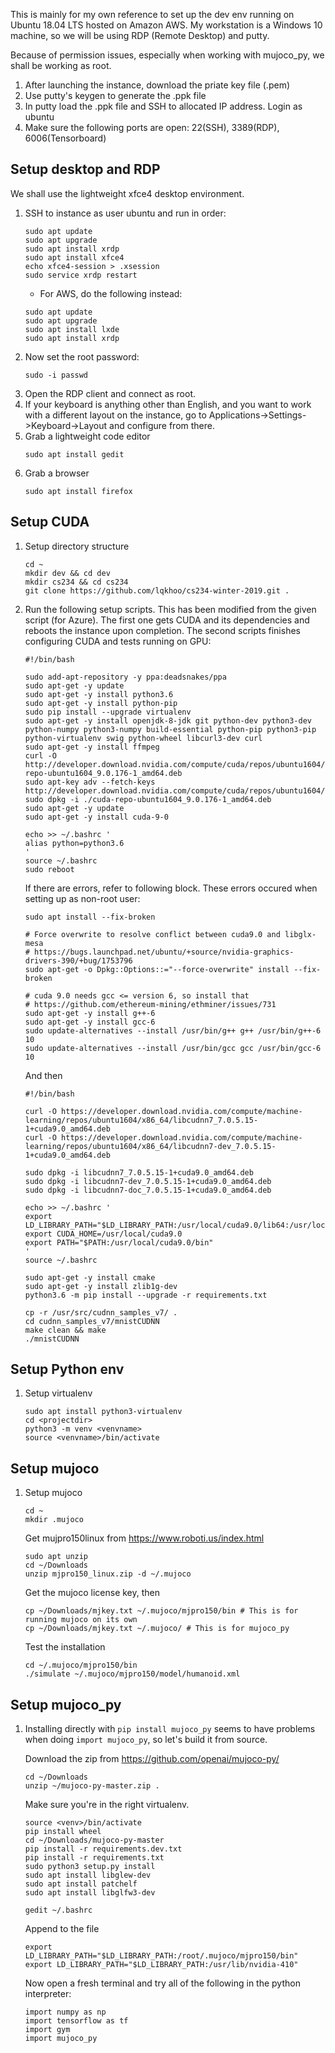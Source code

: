 This is mainly for my own reference to set up the dev env running on Ubuntu 18.04 LTS hosted on Amazon AWS. My workstation is a Windows 10 machine, so we will be using RDP (Remote Desktop) and putty.

Because of permission issues, especially when working with mujoco_py, we shall be working as root.

1. After launching the instance, download the priate key file (.pem)
2. Use putty's keygen to generate the .ppk file
3. In putty load the .ppk file and SSH to allocated IP address. Login as ubuntu
4. Make sure the following ports are open: 22(SSH), 3389(RDP), 6006(Tensorboard)


## Setup desktop and RDP
We shall use the lightweight xfce4 desktop environment.
1. SSH to instance as user ubuntu and run in order:
    ```
    sudo apt update
    sudo apt upgrade
    sudo apt install xrdp
    sudo apt install xfce4
    echo xfce4-session > .xsession
    sudo service xrdp restart
    ```
    * For AWS, do the following instead:
    ```
    sudo apt update
    sudo apt upgrade
    sudo apt install lxde
    sudo apt install xrdp
    ```
2. Now set the root password:
    ```
    sudo -i passwd
    ```
3. Open the RDP client and connect as root.
4. If your keyboard is anything other than English, and you want to work with a different layout on the instance, go to Applications->Settings->Keyboard->Layout and configure from there.
5. Grab a lightweight code editor
    ```
    sudo apt install gedit
    ```
6. Grab a browser
    ```
    sudo apt install firefox
    ```


## Setup CUDA

1. Setup directory structure
    ```
    cd ~
    mkdir dev && cd dev
    mkdir cs234 && cd cs234
    git clone https://github.com/lqkhoo/cs234-winter-2019.git .
    ```
2. Run the following setup scripts. This has been modified from the given script (for Azure). The first one gets CUDA and its dependencies and reboots the instance upon completion. The second scripts finishes configuring CUDA and tests running on GPU:
    ```
    #!/bin/bash

    sudo add-apt-repository -y ppa:deadsnakes/ppa
    sudo apt-get -y update
    sudo apt-get -y install python3.6
    sudo apt-get -y install python-pip
    sudo pip install --upgrade virtualenv
    sudo apt-get -y install openjdk-8-jdk git python-dev python3-dev python-numpy python3-numpy build-essential python-pip python3-pip python-virtualenv swig python-wheel libcurl3-dev curl
    sudo apt-get -y install ffmpeg
    curl -O http://developer.download.nvidia.com/compute/cuda/repos/ubuntu1604/x86_64/cuda-repo-ubuntu1604_9.0.176-1_amd64.deb
    sudo apt-key adv --fetch-keys http://developer.download.nvidia.com/compute/cuda/repos/ubuntu1604/x86_64/7fa2af80.pub
    sudo dpkg -i ./cuda-repo-ubuntu1604_9.0.176-1_amd64.deb
    sudo apt-get -y update
    sudo apt-get -y install cuda-9-0

    echo >> ~/.bashrc '
    alias python=python3.6
    '
    source ~/.bashrc
    sudo reboot
    ```

    If there are errors, refer to following block. These errors occured when setting up as non-root user:
    ```
    sudo apt install --fix-broken
    
    # Force overwrite to resolve conflict between cuda9.0 and libglx-mesa
    # https://bugs.launchpad.net/ubuntu/+source/nvidia-graphics-drivers-390/+bug/1753796
    sudo apt-get -o Dpkg::Options::="--force-overwrite" install --fix-broken

    # cuda 9.0 needs gcc <= version 6, so install that
    # https://github.com/ethereum-mining/ethminer/issues/731
    sudo apt-get -y install g++-6
    sudo apt-get -y install gcc-6
    sudo update-alternatives --install /usr/bin/g++ g++ /usr/bin/g++-6 10
    sudo update-alternatives --install /usr/bin/gcc gcc /usr/bin/gcc-6 10
    ```



    And then

    ```
    #!/bin/bash

    curl -O https://developer.download.nvidia.com/compute/machine-learning/repos/ubuntu1604/x86_64/libcudnn7_7.0.5.15-1+cuda9.0_amd64.deb
    curl -O https://developer.download.nvidia.com/compute/machine-learning/repos/ubuntu1604/x86_64/libcudnn7-dev_7.0.5.15-1+cuda9.0_amd64.deb

    sudo dpkg -i libcudnn7_7.0.5.15-1+cuda9.0_amd64.deb
    sudo dpkg -i libcudnn7-dev_7.0.5.15-1+cuda9.0_amd64.deb
    sudo dpkg -i libcudnn7-doc_7.0.5.15-1+cuda9.0_amd64.deb

    echo >> ~/.bashrc '
    export LD_LIBRARY_PATH="$LD_LIBRARY_PATH:/usr/local/cuda9.0/lib64:/usr/local/cuda/extras/CUPTI/lib64"
    export CUDA_HOME=/usr/local/cuda9.0
    export PATH="$PATH:/usr/local/cuda9.0/bin"
    '
    source ~/.bashrc

    sudo apt-get -y install cmake
    sudo apt-get -y install zlib1g-dev
    python3.6 -m pip install --upgrade -r requirements.txt

    cp -r /usr/src/cudnn_samples_v7/ .
    cd cudnn_samples_v7/mnistCUDNN
    make clean && make
    ./mnistCUDNN
    ```

## Setup Python env
1. Setup virtualenv
    ```
    sudo apt install python3-virtualenv
    cd <projectdir>
    python3 -m venv <venvname>
    source <venvname>/bin/activate
    ```

## Setup mujoco

1. Setup mujoco
    ```
    cd ~
    mkdir .mujoco
    ```

    Get mujpro150linux from https://www.roboti.us/index.html
    ```
    sudo apt unzip
    cd ~/Downloads
    unzip mjpro150_linux.zip -d ~/.mujoco
    ```
    Get the mujoco license key, then
    ```
    cp ~/Downloads/mjkey.txt ~/.mujoco/mjpro150/bin # This is for running mujoco on its own
    cp ~/Downloads/mjkey.txt ~/.mujoco/ # This is for mujoco_py
    ```
    Test the installation
    ```
    cd ~/.mujoco/mjpro150/bin
    ./simulate ~/.mujoco/mjpro150/model/humanoid.xml
    ```

## Setup mujoco_py
1. Installing directly with ```pip install mujoco_py``` seems to have problems when doing ```import mujoco_py```, so let's build it from source.

    Download the zip from https://github.com/openai/mujoco-py/
    ```
    cd ~/Downloads
    unzip ~/mujoco-py-master.zip .
    ```
    Make sure you're in the right virtualenv.
    ```
    source <venv>/bin/activate
    pip install wheel
    cd ~/Downloads/mujoco-py-master
    pip install -r requirements.dev.txt
    pip install -r requirements.txt
    sudo python3 setup.py install
    sudo apt install libglew-dev
    sudo apt install patchelf
    sudo apt install libglfw3-dev
    ```

    ```
    gedit ~/.bashrc
    ```
    Append to the file
    ```
    export LD_LIBRARY_PATH="$LD_LIBRARY_PATH:/root/.mujoco/mjpro150/bin"
    export LD_LIBRARY_PATH="$LD_LIBRARY_PATH:/usr/lib/nvidia-410"
    ```

    Now open a fresh terminal and try all of the following in the python interpreter:
    ```
    import numpy as np
    import tensorflow as tf
    import gym
    import mujoco_py
    ```